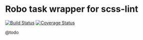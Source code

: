 
# Robo task wrapper for scss-lint

[![Build Status](https://travis-ci.org/Cheppers/robo-scss-lint.svg?branch=master)](https://travis-ci.org/Cheppers/robo-scss-lint)
[![Coverage Status](https://coveralls.io/repos/github/Cheppers/robo-scss-lint/badge.svg?branch=master)](https://coveralls.io/github/Cheppers/robo-scss-lint?branch=master)


@todo
